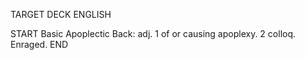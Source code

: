 TARGET DECK
ENGLISH

START
Basic
Apoplectic
Back: adj. 1 of or causing apoplexy. 2 colloq. Enraged.
END
